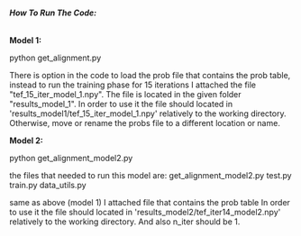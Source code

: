 ###### **How To Run The Code:**

**Model 1:**

python get_alignment.py

There is option in the code to load the prob file that contains the prob table, instead to run the training phase for 15 iterations
I attached the file "tef_15_iter_model_1.npy".
The file is located in the given folder "results_model_1".
In order to use it the file should located in 'results_model1/tef_15_iter_model_1.npy' relatively to the working directory.
Otherwise, move or rename the probs file to a different location or name.

**Model 2:**

python get_alignment_model2.py

the files that needed to run this model are:
get_alignment_model2.py
test.py
train.py
data_utils.py

same as above (model 1) I attached file that contains the prob table
In order to use it the file should located in 'results_model2/tef_iter14_model2.npy' relatively to the working directory.
And also n_iter should be 1.
